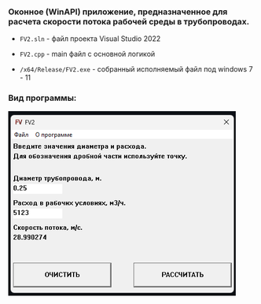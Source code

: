 
### Оконное (WinAPI) приложение, предназначенное для расчета скорости потока рабочей среды в трубопроводах.

- ```FV2.sln``` - файл проекта Visual Studio 2022

- ```FV2.cpp``` - main файл с основной логикой

- ```/x64/Release/FV2.exe``` - собранный исполняемый файл под windows 7 - 11

### Вид программы:
<img src="https://raw.githubusercontent.com/VladimirKMr/Flow_converter/main/screenshots/main.png"/>